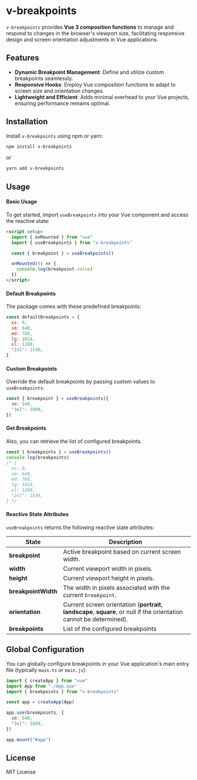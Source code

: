 # v-breakpoints

`v-breakpoints` provides **Vue 3 composition functions** to manage and respond to changes in the browser's viewport size, facilitating responsive design and screen orientation adjustments in Vue applications.

## Features

- **Dynamic Breakpoint Management**: Define and utilize custom breakpoints seamlessly.
- **Responsive Hooks**: Employ Vue composition functions to adapt to screen size and orientation changes.
- **Lightweight and Efficient**: Adds minimal overhead to your Vue projects, ensuring performance remains optimal.

## Installation

Install `v-breakpoints` using npm or yarn:

```bash
npm install v-breakpoints
```

or

```bash
yarn add v-breakpoints
```

## Usage

#### Basic Usage

To get started, import `useBreakpoints` into your Vue component and access the reactive state:

```html
<script setup>
  import { onMounted } from "vue"
  import { useBreakpoints } from "v-breakpoints"

  const { breakpoint } = useBreakpoints()

  onMounted(() => {
    console.log(breakpoint.value)
  })
</script>
```

#### Default Breakpoints

The package comes with these predefined breakpoints:

```js
const defaultBreakpoints = {
  xs: 0,
  sm: 640,
  md: 768,
  lg: 1024,
  xl: 1280,
  "2xl": 1536,
}
```

#### Custom Breakpoints

Override the default breakpoints by passing custom values to `useBreakpoints`:

```js
const { breakpoint } = useBreakpoints({
  sm: 540,
  "3xl": 1800,
})
```

#### Get Breakpoints

Also, you can retrieve the list of configured breakpoints.

```js
const { breakpoints } = useBreakpoints()
console.log(breakpoints)
/* {
  xs: 0,
  sm: 640,
  md: 768,
  lg: 1024,
  xl: 1280,
  "2xl": 1536,
} */
```

#### Reactive State Attributes

`useBreakpoints` returns the following reactive state attributes:

| State               | Description                                                                                                            |
| ------------------- | ---------------------------------------------------------------------------------------------------------------------- |
| **breakpoint**      | Active breakpoint based on current screen width.                                                                       |
| **width**           | Current viewport width in pixels.                                                                                      |
| **height**          | Current viewport height in pixels.                                                                                     |
| **breakpointWidth** | The width in pixels associated with the current `breakpoint`.                                                          |
| **orientation**     | Current screen orientation (**portrait**, **landscape**, **square**, or null if the orientation cannot be determined). |
| **breakpoints**     | List of the configured breakpoints                                                                                     |

## Global Configuration

You can globally configure breakpoints in your Vue application's main entry file (typically `main.ts` or `main.js`):

```js
import { createApp } from "vue"
import App from "./App.vue"
import { breakpoints } from "v-breakpoints"

const app = createApp(App)

app.use(breakpoints, {
  sm: 540,
  "3xl": 1800,
})

app.mount("#app")
```

## License

MIT License
